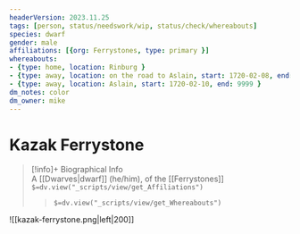 ```yaml
---
headerVersion: 2023.11.25
tags: [person, status/needswork/wip, status/check/whereabouts]
species: dwarf
gender: male
affiliations: [{org: Ferrystones, type: primary }]
whereabouts:
- {type: home, location: Rinburg }
- {type: away, location: on the road to Aslain, start: 1720-02-08, end: 1720-02-10 }
- {type: away, location: Aslain, start: 1720-02-10, end: 9999 }
dm_notes: color
dm_owner: mike
---
```

# Kazak Ferrystone
>[!info]+ Biographical Info  
> A [[Dwarves|dwarf]] (he/him), of the [[Ferrystones]]  
> `$=dv.view("_scripts/view/get_Affiliations")`  
>> `$=dv.view("_scripts/view/get_Whereabouts")`

![[kazak-ferrystone.png|left|200]]